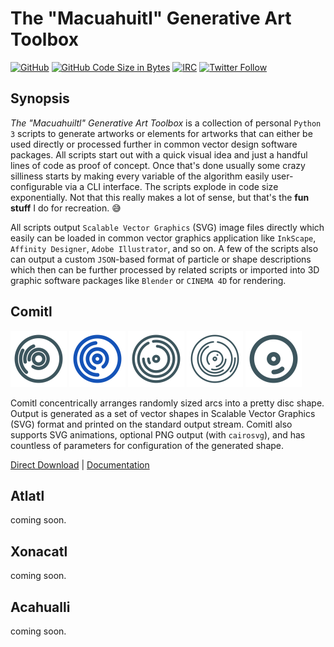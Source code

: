 # The "Macuahuitl" Generative Art Toolbox

[![GitHub](https://img.shields.io/github/license/the-real-tokai/macuahuitl?color=green&label=License&style=flat)](https://github.com/the-real-tokai/macuahuitl/blob/master/LICENSE)
[![GitHub Code Size in Bytes](https://img.shields.io/github/languages/code-size/the-real-tokai/macuahuitl?label=Code%20Size&style=flat)](https://github.com/the-real-tokai/macuahuitl/)
[![IRC](https://img.shields.io/badge/IRC-irc.freenode.net%20%23macuahuitl-orange&style=flat)](irc://irc.freenode.net/#binaryriot)
[![Twitter Follow](https://img.shields.io/twitter/follow/binaryriot?color=blue&label=Follow%20%40binaryriot&style=flat)](https://twitter.com/binaryriot)

## Synopsis

*The "Macuahuiltl" Generative Art Toolbox* is a collection of personal `Python 3` scripts to generate artworks or elements
for artworks that can either be used directly or processed further in common vector design software packages. All scripts
start out with a quick visual idea and just a handful lines of code as proof of concept. Once that's done usually some
crazy silliness starts by making every variable of the algorithm easily user-configurable via a CLI interface. The scripts
explode in code size exponentially. Not that this really makes a lot of sense, but that's the **fun stuff** I do for
recreation. 😅

All scripts output `Scalable Vector Graphics` (SVG) image files directly which easily can be loaded in common vector
graphics application like `InkScape`, `Affinity Designer`, `Adobe Illustrator`, and so on. A few of the scripts also can
output a custom `JSON`-based format of particle or shape descriptions which then can be further processed by related scripts or
imported into 3D graphic software packages like `Blender` or `CINEMA 4D` for rendering.

## Comitl

<img width="90" height="90" src="Documentation/Comitl/Examples/basic_01.svg" alt="Figure 1 - Comitl Example"> <img width="90" height="90" src="Documentation/Comitl/Examples/basic_04.svg" alt="Figure 2 - Comitl Example"> <img width="90" height="90" src="Documentation/Comitl/Examples/basic_06.svg" alt="Figure 3 - Comitl Example"> <img width="90" height="90" src="Documentation/Comitl/Examples/basic_08.svg" alt="Figure 4 - Comitl Example"> <img width="90" height="90" src="Documentation/Comitl/Examples/basic_02.svg" alt="Figure 5 - Comitl Example">

Comitl concentrically arranges randomly sized arcs into a pretty disc shape. Output is generated as a set of vector shapes in Scalable
Vector Graphics (SVG) format and printed on the standard output stream. Comitl also supports SVG animations, optional PNG output (with `cairosvg`), and has countless of parameters for configuration of the generated shape.

[Direct Download](https://raw.githubusercontent.com/the-real-tokai/macuahuitl/master/comitl.py) | [Documentation](comitl.md)


## Atlatl

coming soon.

## Xonacatl

coming soon.

## Acahualli

coming soon.
